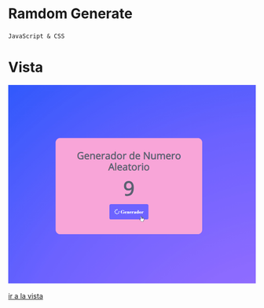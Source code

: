 # Ramdom Generate
`JavaScript & CSS`

# Vista 
![image](vista.gif)

[ir a la vista](https://elegant-boyd-c855fb.netlify.app/)